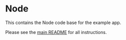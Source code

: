# Node

This contains the Node code base for the example app.

Please see the [main README](../README.md) for all instructions.
